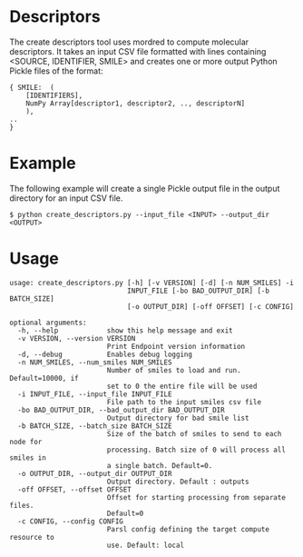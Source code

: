 #  Descriptors
The create descriptors tool uses mordred to compute molecular descriptors.  It takes an input CSV file formatted with lines containing <SOURCE, IDENTIFIER, SMILE> and creates one or more output Python Pickle files of the format: 

```
{ SMILE:  (
    [IDENTIFIERS], 
    NumPy Array[descriptor1, descriptor2, .., descriptorN]
    ),  
..
}
```

# Example

The following example will create a single Pickle output file in the output directory for an input CSV file.
```
$ python create_descriptors.py --input_file <INPUT> --output_dir <OUTPUT> 

```
# Usage

```
usage: create_descriptors.py [-h] [-v VERSION] [-d] [-n NUM_SMILES] -i
                             INPUT_FILE [-bo BAD_OUTPUT_DIR] [-b BATCH_SIZE]
                             [-o OUTPUT_DIR] [-off OFFSET] [-c CONFIG]

optional arguments:
  -h, --help            show this help message and exit
  -v VERSION, --version VERSION
                        Print Endpoint version information
  -d, --debug           Enables debug logging
  -n NUM_SMILES, --num_smiles NUM_SMILES
                        Number of smiles to load and run. Default=10000, if
                        set to 0 the entire file will be used
  -i INPUT_FILE, --input_file INPUT_FILE
                        File path to the input smiles csv file
  -bo BAD_OUTPUT_DIR, --bad_output_dir BAD_OUTPUT_DIR
                        Output directory for bad smile list
  -b BATCH_SIZE, --batch_size BATCH_SIZE
                        Size of the batch of smiles to send to each node for
                        processing. Batch size of 0 will process all smiles in
                        a single batch. Default=0.
  -o OUTPUT_DIR, --output_dir OUTPUT_DIR
                        Output directory. Default : outputs
  -off OFFSET, --offset OFFSET
                        Offset for starting processing from separate files.
                        Default=0
  -c CONFIG, --config CONFIG
                        Parsl config defining the target compute resource to
                        use. Default: local
 ```
